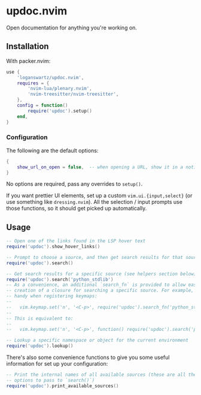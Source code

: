 # updoc.nvim

Open documentation for anything you're working on.

## Installation

With packer.nvim:

```lua
use {
    'loganswartz/updoc.nvim',
    requires = {
        'nvim-lua/plenary.nvim',
        'nvim-treesitter/nvim-treesitter',
    },
    config = function()
        require('updoc').setup()
    end,
}
```

### Configuration

The following are the default options:

```lua
{
    show_url_on_open = false,  -- when opening a URL, show it in a notification as well
}
```

No options are required, pass any overrides to `setup()`.

If you want prettier UI elements, set up a custom `vim.ui.{input,select}` (or
use something like `dressing.nvim`). All the selection / input prompts use those
functions, so it should get picked up automatically.

## Usage

```lua
-- Open one of the links found in the LSP hover text
require('updoc').show_hover_links()

-- Prompt to choose a source, and then get search results for that source
require('updoc').search()

-- Get search results for a specific source (see helpers section below)
require('updoc').search('python_stdlib')
-- As a convenience, an additional `search_fn` is provided to allow easy
-- creation of a closure for searching a specific source. For example, this is
-- handy when registering keymaps:
--
--   vim.keymap.set('n', '<C-p>', require('updoc').search_fn('python_stdlib'))
--
-- This is equivalent to:
--
--   vim.keymap.set('n', '<C-p>', function() require('updoc').search('python_stdlib') end)

-- Lookup a specific namespace or object for the current environment
require('updoc').lookup()
```

There's also some convenience functions to give you some useful information for
set up your configuration:

```lua
-- Print the internal names of all available sources (these are all the valid
-- options to pass to `search()`)
require('updoc').print_available_sources()
```

